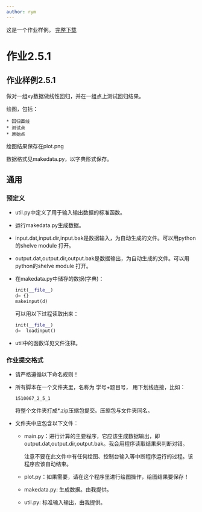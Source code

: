 ```yaml
---
author: rym
---
```


这是一个作业样例。
[完整下载]({{site.url}}/assets/files/1510067_2_5_1.zip)

<!-- more -->

# 作业2.5.1

## 作业样例2.5.1

做对一组xy数据做线性回归，并在一组点上测试回归结果。

绘图，包括：

	* 回归直线
	* 测试点
	* 原始点
	
绘图结果保存在plot.png

数据格式见makedata.py，以字典形式保存。


## 通用

### 预定义

* util.py中定义了用于输入输出数据的标准函数。 
* 运行makedata.py生成数据。
* input.dat,input.dir,input.bak是数据输入，为自动生成的文件。可以用python的shelve module 打开。
* output.dat,output.dir,output.bak是数据输出，为自动生成的文件。可以用python的shelve module 打开。
* 在makedata.py中储存的数据(字典)：

	````python
	init(__file__)
	d= {}
	makeinput(d)
	````

	可以用以下过程读取出来：
	
	````python
	init(__file__)
	d=  loadinput()
	````
* util中的函数详见文件注释。

### 作业提交格式
* 请严格遵循以下命名规则！
* 所有脚本在一个文件夹里，名称为 学号+题目号， 用下划线连接，比如：
	````
	1510067_2_5_1
	````
	将整个文件夹打成*.zip压缩包提交。压缩包与文件夹同名。
	
* 文件夹中应包含以下文件：
	* main.py：进行计算的主要程序，它应该生成数据输出，即output.dat,output.dir,output.bak。我会用程序读取结果来判断对错。
	  
	  注意不要在此文件中有任何绘图、控制台输入等中断程序运行的过程。该程序应该自动结束。
	  
	* plot.py：如果需要，请在这个程序里进行绘图操作，绘图结果要保存！
	
	* makedata.py: 生成数据。由我提供。
	* util.py:	标准输入输出，由我提供。

